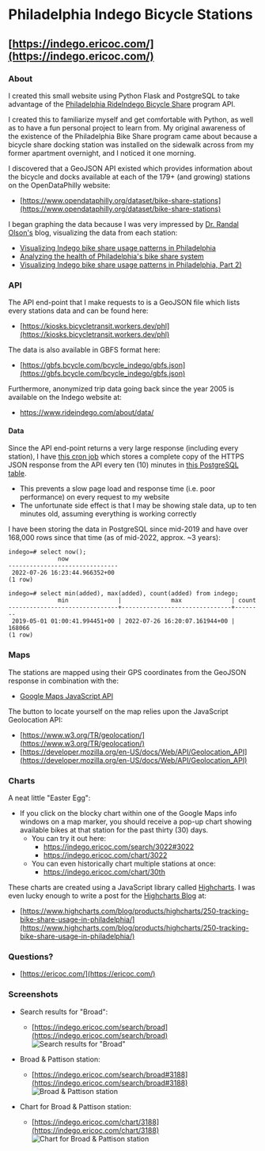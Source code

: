 # Philadelphia Indego Bicycle Stations

## [https://indego.ericoc.com/](https://indego.ericoc.com/)

### About

I created this small website using Python Flask and PostgreSQL to take advantage of the 
[Philadelphia RideIndego Bicycle Share](https://www.rideindego.com/) program API.

I created this to familiarize myself and get comfortable with Python, as well as to have a fun personal project to learn from.
My original awareness of the existence of the Philadelphia Bike Share program came about because a bicycle share docking station
was installed on the sidewalk across from my former apartment overnight, and I noticed it one morning.

I discovered that a GeoJSON API existed which provides information about the bicycle and docks available
at each of the 179+ (and growing) stations on the OpenDataPhilly website:
- [https://www.opendataphilly.org/dataset/bike-share-stations](https://www.opendataphilly.org/dataset/bike-share-stations)

I began graphing the data because I was very impressed by [Dr. Randal Olson's](https://www.randalolson.com) blog,
visualizing the data from each station:
- [Visualizing Indego bike share usage patterns in Philadelphia](https://randalolson.com/2015/07/18/visualizing-indego-bike-share-usage-patterns-in-philadelphia/)
- [Analyzing the health of Philadelphia's bike share system](https://randalolson.com/2015/08/15/analyzing-the-health-of-philadelphias-bike-share-system/)
- [Visualizing Indego bike share usage patterns in Philadelphia, Part 2)](https://randalolson.com/2015/09/05/visualizing-indego-bike-share-usage-patterns-in-philadelphia-part-2/)


### API

The API end-point that I make requests to is a GeoJSON file which lists every stations data and can be found here:
- [https://kiosks.bicycletransit.workers.dev/phl](https://kiosks.bicycletransit.workers.dev/phl)

The data is also available in GBFS format here:
- [https://gbfs.bcycle.com/bcycle_indego/gbfs.json](https://gbfs.bcycle.com/bcycle_indego/gbfs.json)

Furthermore, anonymized trip data going back since the year 2005 is available on the Indego website at:
- https://www.rideindego.com/about/data/

#### Data

Since the API end-point returns a very large response (including every station), I have [this cron job](indego.cron)
which stores a complete copy of the HTTPS JSON response from the API every ten (10) minutes in [this PostgreSQL table](indego.sql).
- This prevents a slow page load and response time (i.e. poor performance) on every request to my website
- The unfortunate side effect is that I may be showing stale data, up to ten minutes old, assuming everything is working correctly

I have been storing the data in PostgreSQL since mid-2019 and have over 168,000 rows since that time (as of mid-2022, approx. ~3 years):

```
indego=# select now();
              now
-------------------------------
 2022-07-26 16:23:44.966352+00
(1 row)

indego=# select min(added), max(added), count(added) from indego;
              min              |              max              | count
-------------------------------+-------------------------------+--------
 2019-05-01 01:00:41.994451+00 | 2022-07-26 16:20:07.161944+00 | 168066
(1 row)
```

### Maps

The stations are mapped using their GPS coordinates from the GeoJSON response in combination with the:
- [Google Maps JavaScript API](https://developers.google.com/maps/documentation/javascript/)

The button to locate yourself on the map relies upon the JavaScript Geolocation API:
- [https://www.w3.org/TR/geolocation/](https://www.w3.org/TR/geolocation/)
- [https://developer.mozilla.org/en-US/docs/Web/API/Geolocation_API](https://developer.mozilla.org/en-US/docs/Web/API/Geolocation_API)

### Charts

A neat little "Easter Egg":
- If you click on the blocky chart within one of the Google Maps info windows on a map marker,
you should receive a pop-up chart showing available bikes at that station for the past thirty (30) days.
  - You can try it out here:
    * https://indego.ericoc.com/search/3022#3022
    * https://indego.ericoc.com/chart/3022
  - You can even historically chart multiple stations at once:
    * https://indego.ericoc.com/chart/30th

These charts are created using a JavaScript library called [Highcharts](http://www.highcharts.com/).
I was even lucky enough to write a post for the [Highcharts Blog](https://www.highcharts.com/blog/) at:
- [https://www.highcharts.com/blog/products/highcharts/250-tracking-bike-share-usage-in-philadelphia/](https://www.highcharts.com/blog/products/highcharts/250-tracking-bike-share-usage-in-philadelphia/)

### Questions?

- [https://ericoc.com/](https://ericoc.com/)


### Screenshots

- Search results for "Broad":
  - [https://indego.ericoc.com/search/broad](https://indego.ericoc.com/search/broad)
![Search results for "Broad"](https://indego.ericoc.com/static/screenshots/broad_search_results.png)

- Broad & Pattison station:
  - [https://indego.ericoc.com/search/broad#3188](https://indego.ericoc.com/search/broad#3188)
![Broad & Pattison station](https://indego.ericoc.com/static/screenshots/broad_pattison_result.png)


- Chart for Broad & Pattison station:
  - [https://indego.ericoc.com/chart/3188](https://indego.ericoc.com/chart/3188)
![Chart for Broad & Pattison station](https://indego.ericoc.com/static/screenshots/broad_pattison_chart.png)
